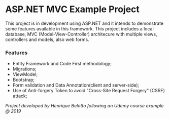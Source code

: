 # ASP.NET MVC Example Project

This project is in development using ASP.NET and it intends to demonstrate some features available in this framework. This project includes a local database, MVC (Model-View-Controller) architecure with multiple views, controllers and models, also web forms.

### Features
- Entity Framework and Code First methodology;
- Migrations;
- ViewModel;
- Bootstrap;
- Form validation and Data Annotation(client and server-side);
- Use of Anti-forgery Token to avoid "Cross-Site Request Forgery" (CSRF) attack;

*Project developed by Henrique Belotto following an Udemy course example @ 2019*